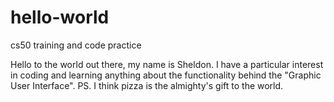 # hello-world
cs50 training and code practice

Hello to the world out there, my name is Sheldon.
I have a particular interest in coding and learning anything about the functionality behind the "Graphic User Interface".
PS. I think pizza is the almighty's gift to the world.
